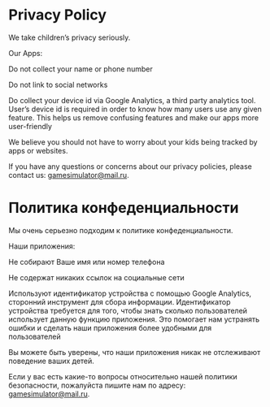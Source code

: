 # Privacy Policy

We take children’s privacy seriously.

Our Apps:

Do not collect your name or phone number

Do not link to social networks

Do collect your device id via Google Analytics, a third party analytics tool. User’s device id is required in order to know how many users use any given feature. This helps us remove confusing features and make our apps more user-friendly

We believe you should not have to worry about your kids being tracked by apps or websites.

If you have any questions or concerns about our privacy policies, please contact us: gamesimulator@mail.ru.


# Политика конфеденциальности
Мы очень серьезно подходим к политике конфеденциальности.

Наши приложения:

Не собирают Ваше имя или номер телефона

Не содержат никаких ссылок на социальные сети

Используют идентификатор устройства с помощью Google Analytics, сторонний инструмент для сбора информации. Идентификатор устройства требуется для того, чтобы знать сколько пользователей использует данную функцию приложения. Это помогает нам устранять ошибки и сделать наши приложения более удобными для пользователей

Вы можете быть уверены, что наши приложения никак не отслеживают поведение ваших детей.

Если у вас есть какие-то вопросы относительно нашей политики безопасности, пожалуйста пишите нам по адресу: gamesimulator@mail.ru.
